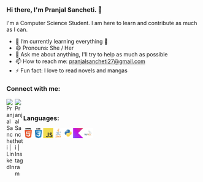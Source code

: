 ### Hi there, I'm Pranjal Sancheti. 👋

I'm a Computer Science Student. I am here to learn and contribute as much as I can. 

- 🌱 I’m currently learning everything 🤣
- 😄 Pronouns: She / Her
- 💬 Ask me about anything, I'll try to help as much as possible
- 📫 How to reach me: pranjalsancheti27@gmail.com
- ⚡ Fun fact: I love to read novels and mangas

### Connect with me:

[<img align="left" alt="Pranjal Sancheti | LinkedIn" width="22px" src="https://cdn.jsdelivr.net/npm/simple-icons@v3/icons/linkedin.svg" />](https://www.instagram.com/_.glow_getter_/)
[<img align="left" alt="Pranjal Sancheti | Instagram" width="22px" src="https://cdn.jsdelivr.net/npm/simple-icons@v3/icons/instagram.svg" />](https://linkedin.com/in/pranjalsancheti)

<br>

### Languages:

<img align="left" alt="HTML5" width="26px" src="https://raw.githubusercontent.com/github/explore/80688e429a7d4ef2fca1e82350fe8e3517d3494d/topics/html/html.png" />
<img align="left" alt="CSS3" width="26px" src="https://raw.githubusercontent.com/github/explore/80688e429a7d4ef2fca1e82350fe8e3517d3494d/topics/css/css.png" />
<img align="left" alt="JavaScript" width="26px" src="https://raw.githubusercontent.com/github/explore/80688e429a7d4ef2fca1e82350fe8e3517d3494d/topics/javascript/javascript.png" />
<img align="left" alt="Java" width="26px" src="https://raw.githubusercontent.com/github/explore/80688e429a7d4ef2fca1e82350fe8e3517d3494d/topics/java/java.png" />
<img align="left" alt="Python" width="26px" src="https://raw.githubusercontent.com/github/explore/80688e429a7d4ef2fca1e82350fe8e3517d3494d/topics/python/python.png" />
<img align="left" alt="Kotiln" width="26px" src="https://raw.githubusercontent.com/github/explore/80688e429a7d4ef2fca1e82350fe8e3517d3494d/topics/kotlin/kotlin.png" />
<img align="left" alt="MySql" width="26px" src="https://raw.githubusercontent.com/github/explore/78df643247d429f6cc873026c0622819ad797942/topics/mysql/mysql.png" />
